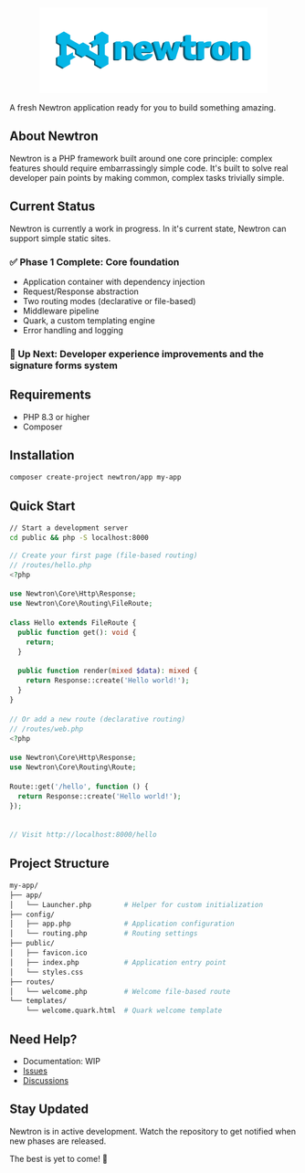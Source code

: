 <p align="center">
  <a href="https://newtron.app" target="_blank">
    <img src="https://raw.githubusercontent.com/newtron-framework/assets/master/newtron-logo.png" alt="newtron" />
  </a>
</p>

A fresh Newtron application ready for you to build something amazing.

## About Newtron

Newtron is a PHP framework built around one core principle: complex features should require embarrassingly simple code.
It's built to solve real developer pain points by making common, complex tasks trivially simple.

## Current Status

Newtron is currently a work in progress. In it's current state, Newtron can support simple static sites.

### ✅ Phase 1 Complete: Core foundation

- Application container with dependency injection
- Request/Response abstraction
- Two routing modes (declarative or file-based)
- Middleware pipeline
- Quark, a custom templating engine
- Error handling and logging

### 🚧 Up Next: Developer experience improvements and the signature forms system

## Requirements

- PHP 8.3 or higher
- Composer

## Installation

```bash
composer create-project newtron/app my-app
```

## Quick Start

```bash
// Start a development server
cd public && php -S localhost:8000
```

```php
// Create your first page (file-based routing)
// /routes/hello.php
<?php

use Newtron\Core\Http\Response;
use Newtron\Core\Routing\FileRoute;

class Hello extends FileRoute {
  public function get(): void {
    return;
  }

  public function render(mixed $data): mixed {
    return Response::create('Hello world!');
  }
}

// Or add a new route (declarative routing)
// /routes/web.php
<?php

use Newtron\Core\Http\Response;
use Newtron\Core\Routing\Route;

Route::get('/hello', function () {
  return Response::create('Hello world!');
});


// Visit http://localhost:8000/hello
```

## Project Structure

```bash
my-app/
├── app/
│   └── Launcher.php        # Helper for custom initialization
├── config/
│   ├── app.php             # Application configuration
│   └── routing.php         # Routing settings
├── public/
│   ├── favicon.ico
│   ├── index.php           # Application entry point
│   └── styles.css
├── routes/
│   └── welcome.php         # Welcome file-based route
└── templates/
    └── welcome.quark.html  # Quark welcome template
```

## Need Help?

- Documentation: WIP
- [Issues](https://github.com/newtron-framework/newtron/issues)
- [Discussions](https://github.com/newtron-framework/newtron/discussions)

## Stay Updated

Newtron is in active development. Watch the repository to get notified when new phases are released.

The best is yet to come! 🚀
